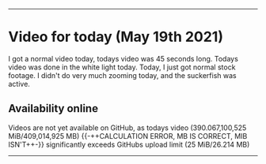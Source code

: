 
***

# Video for today (May 19th 2021)

I got a normal video today, todays video was 45 seconds long. Todays video was done in the white light today. Today, I just got normal stock footage. I didn't do very much zooming today, and the suckerfish was active.  <!-- The fish are still doing well, and I am considering doing something about the other family tank, as it has gone pretty unnoticed by everyone other than the family member who has them. People in the family have been feeding the fish but not logging it, I am taking their word, but I hope to improve the log system. !-->

## Availability online

Videos are not yet available on GitHub, as todays video (390.067,100,525 MiB/409,014,925 MB) {{-++CALCULATION ERROR, MB IS CORRECT, MIB ISN'T++-}} significantly exceeds GitHubs upload limit (25 MiB/26.214 MB)

***

